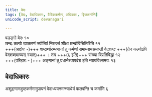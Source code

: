 ```yaml
---    
title: वेदः  
tags: [वेदः, वेदाधिकारः, वैदिककर्मण्य् अधिकारः, द्विजकर्माणि]
unicode_script: devanagari  

--- 
```


षडङ्गो वेदः १०  
छन्दः कल्पो व्याकरणं ज्योतिषं निरुक्तं शीक्षा छन्दोविचितिरिति ११  
+++(आक्षेपः -)+++ शब्दार्थारम्भणानां तु कर्मणां समाम्नायसमाप्तौ वेदशब्दः +++(तेन कल्पोऽपि वेदशब्दवाच्यस् स्यात्)+++ । तत्र +++(६ इति)+++ संख्या विप्रतिषिद्धा १२  
+++(परिहारः - )+++ अङ्गानां तु प्रधानैरव्यपदेश इति न्यायवित्समयः १३

## वेदाधिकारः
अशूद्राणामदुष्टकर्मणामुपायनं वेदाध्ययनमग्न्याधेयं फलवन्ति च कर्माणि ६  